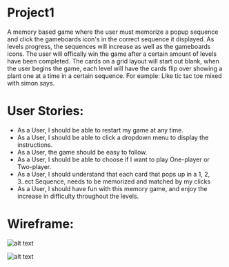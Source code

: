 # Project1

A memory based game where the user must memorize a popup sequence and click the gameboards icon's in the correct sequence it displayed. As levels progress, the sequences will increase as well as the gameboards icons. The user will offically win the game after a certain amount of levels have been completed.
The cards on a grid layout will start out blank, when the user begins the game, each level will have the cards flip over showing a plant one at a time in a certain sequence. For eample: Like tic tac toe mixed with simon says.

# User Stories:
* As a User, I should be able to restart my game at any time.
* As a User, I should be able to click a dropdown menu to display the instructions.
* As a User, the game should be easy to follow.
* As a User, I should be able to choose if I want to play One-player or Two-player.
* As a User, I should understand that each card that pops up in a 1, 2, 3..ect Sequence, needs to be memorized and matched by my clicks
* As a User, I should have fun with this memory game, and enjoy the increase in difficulty throughout the levels.

# Wireframe:

![alt text](https://lh3.googleusercontent.com/I1tmQFhL_bFmz60WVowboCERzOiH8-FkKP_uRTFnV8GYeTbLjGCLoVncFbMgy-hSiHweqnFYMzPnxsN4hsVUKkjekvxMIfIEGBy11qEXCxMpKQ_RmEhP65n5Oa7uffkqpJKagi_GgM20KrZjMkwjdCmNiL9-MjuohOJHOTnz7BmUAORfIBK5PMCZcMP5XDApClbeLzAqfQnbattV0wsF8Dc1b40Umu8jjJz55nYhbL8pynY8tch-b3WF-1Kg8AH2Po9yFpX97G8aCNfIcHhSJ-NEHAKCjO9KhKOCcGHC6xRf1RHj9rnEykVU-Y6nnDE7w91iGAaTD-gQU6mHygHyo-qHg6TMS6-hNf0V4JdSYoh92jAjisXtpf0LAbzU-qjS_a2mqCejr3QfRcC9QP9AAcgZJIUhQOI2qol95zRlO4qrIaL1Y-a85QmAACZ7cGM9HTXIiBQirDB8uIA0HcWRidz_aP_qxpjYu1QruIFcSFXzcREl4AYrpofU95al2haoT8YT8U1QqHIKJmDjVzyoXgssPeECLL6i0aYURCbXnrBERqq4fHXim4tyApxYmYLDdAtcPXli6_iKc4OkwW4G2YOpDpiUF87WJqZAznNDq-tEPUdJ_WkRGKlhvMn04HSwbWY5R9y2yGgSkWXHchzzNl8q4LDY5jYpqvhqymuAn1H04XAY9_o0_AH3_Cag=w1182-h901-no?authuser=0)


![alt text](https://lh3.googleusercontent.com/7rT5PGUUNkIy2QkLXo24acIIaWXKEPXN8XjXLj1gr7yg22_IYvLmPH8eFiPaMi_21OB5xUDT4vniViFi277yXZzlRa1LbsujFQ3ywl-uZDVp_kRJwsysBrpVeoe9BnQtqAkumrO68-tn2PeqK140_soI0HK7cWSjI7W7eR-VFlNzDwv3bl5bx3dMXi1I1x4iZvGCOjEQC2jestmLq9OonJYDJ8FOprI_ETnT8Zccobarcmq5ps0iaHpd4_ItZCzyN1oPnxglTSADb9Ebbu4RqaXsbtNy4e7780z1D4AVbrufsA5t6skw3Z6eBBJG9U6pZejbmODdxL1sTWiGLb8Yim-IwGeC0ldafiZU0zJGjKwPPbOtZsDt0kZPGL9kuKg7KZdg2BMJqlfela67b0Gfm5J0wG9JLOBbqGL8zDQjA_NPTHRIrC4wHPNPTSm19_OwHT7YIx9cLLBqxYrklRN_39xoJ2PVs3cYXbh2Ls6m7_DuR5a1Gy1mJzcp8D-6fevvLr1cmO2CGclBH8O7xyXbG39Of1QYFFXDng6oJCCVc742jAzIiFH5sLhAowx0uU-EvG_AGIELYRu_yOMmNcv3NfYz08jzKWJl_fUTai-qhGSe6cYNIfChX1wCLMAd_yxoBahGa9KhkvzhxgZm6VDxZfAIbBh56SqubS016FC8-2pC9aLmAoTwLM1AG-l5=w1196-h901-no?authuser=0)

